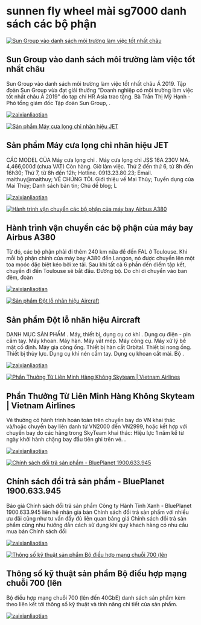 # sunnen fly wheel mài sg7000 danh sách các bộ phận
<a href="https://mnn.zoosnet.net/LR/Chatpre.aspx?id=MNN94995150&p=https://topgrinding.com/" target="_blank">![Sun Group vào danh sách môi trường làm việc tốt nhất châu ](https://github.com/technlg/images/blob/main/25.jpg)</a>
## Sun Group vào danh sách môi trường làm việc tốt nhất châu 
Sun Group vào danh sách môi trường làm việc tốt nhất châu Á 2019. Tập đoàn Sun Group vừa đạt giải thưởng "Doanh nghiệp có môi trường làm việc tốt nhất châu Á 2019" do tạp chí HR Asia trao tặng. Bà Trần Thị Mỹ Hạnh - Phó tổng giám đốc Tập đoàn Sun Group, .
<a href="https://mnn.zoosnet.net/LR/Chatpre.aspx?id=MNN94995150&p=https://topgrinding.com/" target="_blank"><img src="https://github.com/technlg/images/raw/main/chat11.jpg" alt="zaixianliaotian"/></a><a href="//whatsapp.shibangsoft.com/WhatsApp.php" ><img src="https://github.com/technlg/images/raw/main/chat11.png" alt=""></a>
<a href="https://mnn.zoosnet.net/LR/Chatpre.aspx?id=MNN94995150&p=https://topgrinding.com/" target="_blank">![Sản phẩm Máy cưa lọng chỉ nhãn hiệu JET](https://github.com/technlg/images/blob/main/4.jpg)</a>
## Sản phẩm Máy cưa lọng chỉ nhãn hiệu JET
CÁC MODEL CỦA Máy cưa lọng chỉ . Máy cưa lọng chỉ JSS 16A 230V MA. 4,466,000đ (chưa VAT) Còn hàng. Giờ làm việc. Thứ 2 đến thứ 6, từ 8h đến 16h30; Thứ 7, từ 8h đến 12h; Hotline. 0913.23.80.23; Email. maithuy@maithuy; VỀ CHÚNG TÔI. Giới thiệu về Mai Thủy; Tuyển dụng của Mai Thủy; Danh sách bản tin; Chủ đề blog; L
<a href="https://mnn.zoosnet.net/LR/Chatpre.aspx?id=MNN94995150&p=https://topgrinding.com/" target="_blank"><img src="https://github.com/technlg/images/raw/main/chat11.jpg" alt="zaixianliaotian"/></a><a href="//whatsapp.shibangsoft.com/WhatsApp.php" ><img src="https://github.com/technlg/images/raw/main/chat11.png" alt=""></a>
<a href="https://mnn.zoosnet.net/LR/Chatpre.aspx?id=MNN94995150&p=https://topgrinding.com/" target="_blank">![Hành trình vận chuyển các bộ phận của máy bay Airbus A380 ](https://github.com/technlg/images/blob/main/14.jpg)</a>
## Hành trình vận chuyển các bộ phận của máy bay Airbus A380 
Từ đó, các bộ phận phải đi thêm 240 km nữa để đến FAL ở Toulouse. Khi mỗi bộ phận chính của máy bay A380 đến Langon, nó được chuyển lên một toa moóc đặc biệt kéo bởi xe tải. Sau khi tất cả 6 phần đến điểm tập kết, chuyến đi đến Toulouse sẽ bắt đầu. Đường bộ. Do chỉ di chuyển vào ban đêm, đoàn 
<a href="https://mnn.zoosnet.net/LR/Chatpre.aspx?id=MNN94995150&p=https://topgrinding.com/" target="_blank"><img src="https://github.com/technlg/images/raw/main/chat11.jpg" alt="zaixianliaotian"/></a><a href="//whatsapp.shibangsoft.com/WhatsApp.php" ><img src="https://github.com/technlg/images/raw/main/chat11.png" alt=""></a>
<a href="https://mnn.zoosnet.net/LR/Chatpre.aspx?id=MNN94995150&p=https://topgrinding.com/" target="_blank">![Sản phẩm Đột lỗ nhãn hiệu Aircraft](https://github.com/technlg/images/blob/main/33.jpg)</a>
## Sản phẩm Đột lỗ nhãn hiệu Aircraft
DANH MỤC SẢN PHẨM . Máy, thiết bị, dụng cụ cơ khí . Dụng cụ điện - pin cầm tay. Máy khoan. Máy hàn. Máy vát mép. Máy công cụ. Máy xử lý bề mặt cố định. Máy gia công ống. Thiết bị hàn cắt Orbital. Thiết bị nong ống. Thiết bị thủy lực. Dụng cụ khí nén cầm tay. Dụng cụ khoan cắt mài. Bộ .
<a href="https://mnn.zoosnet.net/LR/Chatpre.aspx?id=MNN94995150&p=https://topgrinding.com/" target="_blank"><img src="https://github.com/technlg/images/raw/main/chat11.jpg" alt="zaixianliaotian"/></a><a href="//whatsapp.shibangsoft.com/WhatsApp.php" ><img src="https://github.com/technlg/images/raw/main/chat11.png" alt=""></a>
<a href="https://mnn.zoosnet.net/LR/Chatpre.aspx?id=MNN94995150&p=https://topgrinding.com/" target="_blank">![Phần Thưởng Từ Liên Minh Hàng Không Skyteam | Vietnam Airlines](https://github.com/technlg/images/blob/main/26.jpg)</a>
## Phần Thưởng Từ Liên Minh Hàng Không Skyteam | Vietnam Airlines
Vé thưởng có hành trình hoàn toàn trên chuyến bay do VN khai thác và/hoặc chuyến bay liên danh từ VN2000 đến VN2999, hoặc kết hợp với chuyến bay do các hãng trong SkyTeam khai thác: Hiệu lực 1 năm kể từ ngày khởi hành chặng bay đầu tiên ghi trên vé. .
<a href="https://mnn.zoosnet.net/LR/Chatpre.aspx?id=MNN94995150&p=https://topgrinding.com/" target="_blank"><img src="https://github.com/technlg/images/raw/main/chat11.jpg" alt="zaixianliaotian"/></a><a href="//whatsapp.shibangsoft.com/WhatsApp.php" ><img src="https://github.com/technlg/images/raw/main/chat11.png" alt=""></a>
<a href="https://mnn.zoosnet.net/LR/Chatpre.aspx?id=MNN94995150&p=https://topgrinding.com/" target="_blank">![Chính sách đổi trả sản phẩm - BluePlanet 1900.633.945](https://github.com/technlg/images/blob/main/46.jpg)</a>
## Chính sách đổi trả sản phẩm - BluePlanet 1900.633.945
Báo giá Chính sách đổi trả sản phẩm Công ty Hành Tinh Xanh - BluePlanet 1900.633.945 liên hệ nhận giá bán Chính sách đổi trả sản phẩm với nhiều ưu đãi cũng như tư vấn đầy đủ liên quan bảng giá Chính sách đổi trả sản phẩm cũng như hướng dẫn cách sử dụng khi quý khach hàng có nhu cầu mua bán Chính sách đổi 
<a href="https://mnn.zoosnet.net/LR/Chatpre.aspx?id=MNN94995150&p=https://topgrinding.com/" target="_blank"><img src="https://github.com/technlg/images/raw/main/chat11.jpg" alt="zaixianliaotian"/></a><a href="//whatsapp.shibangsoft.com/WhatsApp.php" ><img src="https://github.com/technlg/images/raw/main/chat11.png" alt=""></a>
<a href="https://mnn.zoosnet.net/LR/Chatpre.aspx?id=MNN94995150&p=https://topgrinding.com/" target="_blank">![Thông số kỹ thuật sản phẩm Bộ điều hợp mạng chuỗi 700 (lên ](https://github.com/technlg/images/blob/main/20.jpg)</a>
## Thông số kỹ thuật sản phẩm Bộ điều hợp mạng chuỗi 700 (lên 
Bộ điều hợp mạng chuỗi 700 (lên đến 40GbE) danh sách sản phẩm kèm theo liên kết tới thông số kỹ thuật và tính năng chi tiết của sản phẩm.
<a href="https://mnn.zoosnet.net/LR/Chatpre.aspx?id=MNN94995150&p=https://topgrinding.com/" target="_blank"><img src="https://github.com/technlg/images/raw/main/chat11.jpg" alt="zaixianliaotian"/></a><a href="//whatsapp.shibangsoft.com/WhatsApp.php" ><img src="https://github.com/technlg/images/raw/main/chat11.png" alt=""></a>
